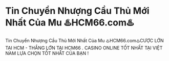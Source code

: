 # Tin Chuyển Nhượng Cầu Thủ Mới Nhất Của Mu ♨️HCM66.com♨️

Tin Chuyển Nhượng Cầu Thủ Mới Nhất Của Mu ♨️HCM66.com♨️CƯỢC LỚN TẠI HCM - THẮNG LỚN TẠI HCM66 . CASINO ONLINE TỐT NHẤT TẠI VIỆT NAM LỰA CHỌN TỐT NHẤT CỦA BẠN !